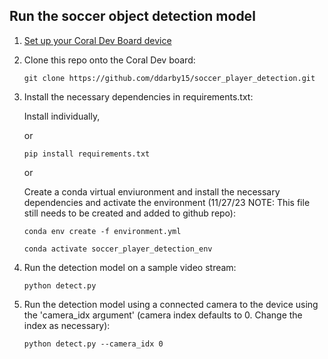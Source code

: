## Run the soccer object detection model 

1.  [Set up your Coral Dev Board device](https://coral.ai/docs/dev-board/get-started/)

2.  Clone this repo onto the Coral Dev board:

    ```
    git clone https://github.com/ddarby15/soccer_player_detection.git
    ```

3.  Install the necessary dependencies in requirements.txt:

    Install individually,

    or

    ```
    pip install requirements.txt
    ```

    or

    Create a conda virtual enviuronment and install the necessary dependencies and activate the environment (11/27/23 NOTE: This file still needs to be created and added to github repo):

    ```
    conda env create -f environment.yml

    conda activate soccer_player_detection_env
    ```

5.  Run the detection model on a sample video stream:

    ```
    python detect.py
    ```

6. Run the detection model using a connected camera to the device using the 'camera_idx argument' (camera index defaults to 0. Change the index as necessary):

    ```
    python detect.py --camera_idx 0
    ```
